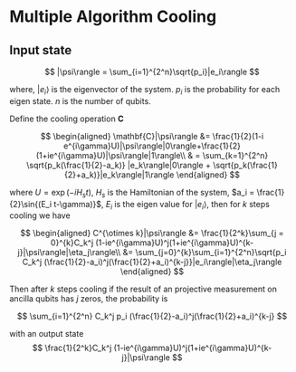 # Multiple Algorithm Cooling

## Input state
$$
|\psi\rangle = \sum_{i=1}^{2^n}\sqrt{p_i}|e_i\rangle
$$

where, $|e_i\rangle$ is the eigenvector of the system. $p_i$ is the probability for each eigen state. $n$ is the number of qubits.

Define the cooling operation $\mathbf{C}$


$$
\begin{aligned}
\mathbf{C}|\psi\rangle &= \frac{1}{2}(1-i e^{i\gamma}U)|\psi\rangle|0\rangle+\frac{1}{2}(1+ie^{i\gamma}U)|\psi\rangle|1\rangle\\
 & = \sum_{k=1}^{2^n} \sqrt{p_k(\frac{1}{2}-a_k)} |e_k\rangle|0\rangle + \sqrt{p_k(\frac{1}{2}+a_k)}|e_k\rangle|1\rangle
\end{aligned}
$$

where $U = \exp{(-iH_st)}$, $H_s$ is the Hamiltonian of the system, $a_i = \frac{1}{2}\sin{(E_i t-\gamma)}$, $E_i$ is the eigen value for $|e_i\rangle$, then for $k$ steps cooling we have

$$
\begin{aligned}
C^{\otimes k}|\psi\rangle &= \frac{1}{2^k}\sum_{j = 0}^{k}C_k^j (1-ie^{i\gamma}U)^j(1+ie^{i\gamma}U)^{k-j}|\psi\rangle|\eta_j\rangle\\
&= \sum_{j=0}^{k}\sum_{i=1}^{2^n}\sqrt{p_i C_k^j (\frac{1}{2}-a_i)^j(\frac{1}{2}+a_i)^{k-j}}|e_i\rangle|\eta_j\rangle
\end{aligned}
$$

Then after $k$ steps cooling if the result of an projective measurement on ancilla qubits has $j$ zeros, the probability is

$$
\sum_{i=1}^{2^n} C_k^j p_i (\frac{1}{2}-a_i)^j(\frac{1}{2}+a_i)^{k-j}
$$

with an output state
$$
\frac{1}{2^k}C_k^j (1-ie^{i\gamma}U)^j(1+ie^{i\gamma}U)^{k-j}|\psi\rangle
$$